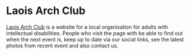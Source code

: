 # Laois Arch Club

[Laois Arch Club](https://conal2023.github.io/LaoisArchClub/) is a website for a local organisation for adults with intellectual disabilities. People who visit the page with be able to find out when the next event is, keep up to date via our social links, see the latest photos from recent event and also contact us.
